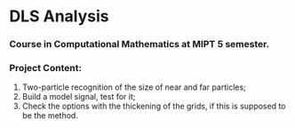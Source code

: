 # DLS Analysis
### Course in Computational Mathematics at MIPT 5 semester. 

### Project Content:
1. Two-particle recognition of the size of near and far particles;
2. Build a model signal, test for it;
3. Check the options with the thickening of the grids, if this is supposed to be the method.
